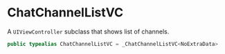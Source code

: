 # ChatChannelListVC

A `UIViewController` subclass  that shows list of channels.

``` swift
public typealias ChatChannelListVC = _ChatChannelListVC<NoExtraData>
```
